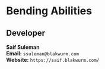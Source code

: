 # Bending Abilities
## Developer
**Saif Suleman**\
**Email:** `ssuleman@blakwurm.com`\
**Website:** `https://saif.blakwurm.com/`
